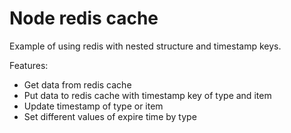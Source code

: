 # Node redis cache

Example of using redis with nested structure and timestamp keys.

Features:

- Get data from redis cache
- Put data to redis cache with timestamp key of type and item
- Update timestamp of type or item
- Set different values of expire time by type
